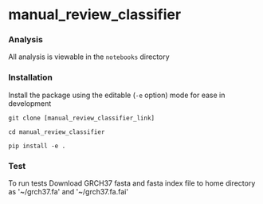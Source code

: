 # manual_review_classifier

### Analysis

All analysis is viewable in the `notebooks` directory

### Installation 

Install the package using the editable (`-e` option) mode for ease in development

`git clone [manual_review_classifier_link]`

`cd manual_review_classifier`

`pip install -e .`

### Test

To run tests Download GRCH37 fasta and fasta index file to home directory as 
'\~/grch37.fa' and '\~/grch37.fa.fai'
